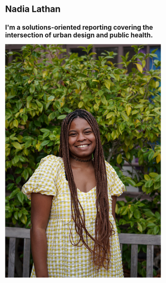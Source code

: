 # Nadia Lathan
## I'm a solutions-oriented reporting covering the intersection of urban design and public health.
![Portrait of myself', 'An image of myself'](nadiaheadshot.jpg)
